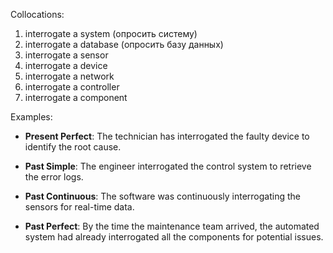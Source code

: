 Collocations:

1. interrogate a system (опросить систему)
2. interrogate a database (опросить базу данных)
3. interrogate a sensor
4. interrogate a device
5. interrogate a network
6. interrogate a controller
7. interrogate a component

Examples:

- **Present Perfect**: The technician has interrogated the faulty device to identify the root cause.

- **Past Simple**: The engineer interrogated the control system to retrieve the error logs.

- **Past Continuous**: The software was continuously interrogating the sensors for real-time data.

- **Past Perfect**: By the time the maintenance team arrived, the automated system had already interrogated all the components for potential issues.